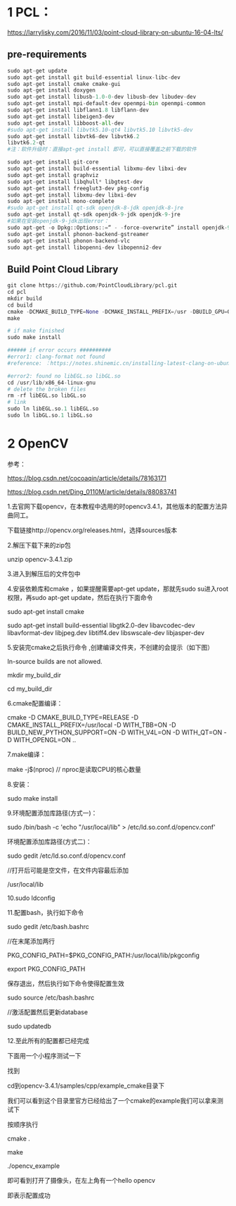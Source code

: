 # 1 PCL：

https://larrylisky.com/2016/11/03/point-cloud-library-on-ubuntu-16-04-lts/

## 	**pre-requirements**

```python
sudo apt-get update
sudo apt-get install git build-essential linux-libc-dev
sudo apt-get install cmake cmake-gui 
sudo apt-get install doxygen
sudo apt-get install libusb-1.0-0-dev libusb-dev libudev-dev
sudo apt-get install mpi-default-dev openmpi-bin openmpi-common  
sudo apt-get install libflann1.8 libflann-dev
sudo apt-get install libeigen3-dev
sudo apt-get install libboost-all-dev
#sudo apt-get install libvtk5.10-qt4 libvtk5.10 libvtk5-dev
sudo apt-get install libvtk6-dev libvtk6.2
libvtk6.2-qt
#注：软件升级时：直接apt-get install 即可，可以直接覆盖之前下载的软件

sudo apt-get install git-core
sudo apt-get install build-essential libxmu-dev libxi-dev
sudo apt-get install graphviz
sudo apt-get install libqhull* libgtest-dev
sudo apt-get install freeglut3-dev pkg-config
sudo apt-get install libxmu-dev libxi-dev 
sudo apt-get install mono-complete
#sudo apt-get install qt-sdk openjdk-8-jdk openjdk-8-jre
sudo apt-get install qt-sdk openjdk-9-jdk openjdk-9-jre
#如果在安装openjdk-9-jdk出现error：
sudo apt-get -o Dpkg::Options::=“ - -force-overwrite” install openjdk-9-jdk
sudo apt-get install phonon-backend-gstreamer
sudo apt-get install phonon-backend-vlc
sudo apt-get install libopenni-dev libopenni2-dev
```

## 		**Build Point Cloud Library**

```python
git clone https://github.com/PointCloudLibrary/pcl.git
cd pcl
mkdir build
cd build
cmake -DCMAKE_BUILD_TYPE=None -DCMAKE_INSTALL_PREFIX=/usr -DBUILD_GPU=ON -DBUILD_apps=ON -DBUILD_examples=ON -DCMAKE_INSTALL_PREFIX=/usr ..
make

# if make finished
sudo make install

###### if error occurs ##########
#error1: clang-format not found
#reference: ：https://notes.shinemic.cn/installing-latest-clang-on-ubuntu/

#error2: found no libEGL.so libGL.so
cd /usr/lib/x86_64-linux-gnu
# delete the broken files
rm -rf libEGL.so libGL.so
# link
sudo ln libEGL.so.1 libEGL.so
sudo ln libGL.so.1 libGL.so
```

# 2 OpenCV

参考：

https://blog.csdn.net/cocoaqin/article/details/78163171

https://blog.csdn.net/Ding_0110M/article/details/88083741

1.去官网下载opencv，在本教程中选用的时opencv3.4.1，其他版本的配置方法异曲同工。

下载链接http://opencv.org/releases.html，选择sources版本

2.解压下载下来的zip包

unzip opencv-3.4.1.zip

3.进入到解压后的文件包中

4.安装依赖库和cmake ，如果提醒需要apt-get update，那就先sudo su进入root权限，再sudo apt-get update，然后在执行下面命令

sudo apt-get install cmake  

sudo apt-get install build-essential libgtk2.0-dev libavcodec-dev libavformat-dev libjpeg.dev libtiff4.dev libswscale-dev libjasper-dev  

5.安装完cmake之后执行命令 ,创建编译文件夹，不创建的会提示（如下图）

In-source builds are not allowed.

mkdir my_build_dir

cd my_build_dir

6.cmake配置编译：

cmake -D CMAKE_BUILD_TYPE=RELEASE -D CMAKE_INSTALL_PREFIX=/usr/local -D WITH_TBB=ON -D BUILD_NEW_PYTHON_SUPPORT=ON -D WITH_V4L=ON -D WITH_QT=ON -D WITH_OPENGL=ON ..

7.make编译：

make -j$(nproc) // nproc是读取CPU的核心数量 

8.安装：

sudo make install

9.环境配置添加库路径(方式一)：

sudo /bin/bash -c 'echo "/usr/local/lib" > /etc/ld.so.conf.d/opencv.conf'

环境配置添加库路径(方式二)：

sudo gedit /etc/ld.so.conf.d/opencv.conf 

//打开后可能是空文件，在文件内容最后添加

/usr/local/lib

10.sudo ldconfig

11.配置bash，执行如下命令

sudo gedit /etc/bash.bashrc  

//在末尾添加两行

PKG_CONFIG_PATH=$PKG_CONFIG_PATH:/usr/local/lib/pkgconfig

export PKG_CONFIG_PATH



保存退出，然后执行如下命令使得配置生效

sudo source /etc/bash.bashrc

//激活配置然后更新database

sudo updatedb 

12.至此所有的配置都已经完成

下面用一个小程序测试一下

找到

cd到opencv-3.4.1/samples/cpp/example_cmake目录下

我们可以看到这个目录里官方已经给出了一个cmake的example我们可以拿来测试下

按顺序执行

cmake .

make

./opencv_example

即可看到打开了摄像头，在左上角有一个hello opencv

即表示配置成功